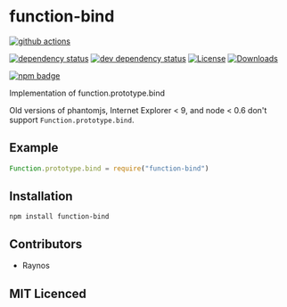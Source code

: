# function-bind

[![github actions](https://img.shields.io/endpoint?url=https://github-actions-badge-u3jn4tfpocch.runkit.sh/Raynos/function-bind)](https://github.com/Raynos/function-bind/actions)

[![dependency status](https://david-dm.org/Raynos/function-bind.svg)](https://david-dm.org/Raynos/function-bind) [![dev dependency status](https://david-dm.org/Raynos/function-bind/dev-status.svg)](https://david-dm.org/Raynos/function-bind#info=devDependencies) [![License](https://img.shields.io/npm/l/function-bind.svg)](../../../../backend/node\_modules/function-bind/LICENSE/) [![Downloads](https://img.shields.io/npm/dm/function-bind.svg)](https://npm-stat.com/charts.html?package=function-bind)

[![npm badge](https://nodei.co/npm/function-bind.png?downloads=true\&stars=true)](https://npmjs.org/package/function-bind)

Implementation of function.prototype.bind

Old versions of phantomjs, Internet Explorer < 9, and node < 0.6 don't support `Function.prototype.bind`.

## Example

```js
Function.prototype.bind = require("function-bind")
```

## Installation

`npm install function-bind`

## Contributors

* Raynos

## MIT Licenced

